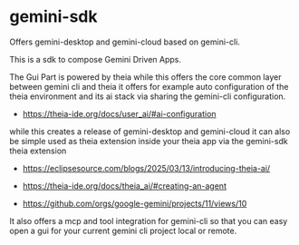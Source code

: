 # gemini-sdk
Offers gemini-desktop and gemini-cloud based on gemini-cli.

This is a sdk to compose Gemini Driven Apps.

The Gui Part is powered by theia while this offers the core common layer between gemini cli and theia it offers for example auto configuration of the theia environment and its ai stack via sharing the gemini-cli configuration.

- https://theia-ide.org/docs/user_ai/#ai-configuration

while this creates a release of gemini-desktop and gemini-cloud it can also be simple used as theia extension inside your theia app via the gemini-sdk theia extension

- https://eclipsesource.com/blogs/2025/03/13/introducing-theia-ai/
- https://theia-ide.org/docs/theia_ai/#creating-an-agent

- https://github.com/orgs/google-gemini/projects/11/views/10


It also offers a mcp and tool integration for gemini-cli so that you can easy open a gui for your current gemini cli project local or remote.
